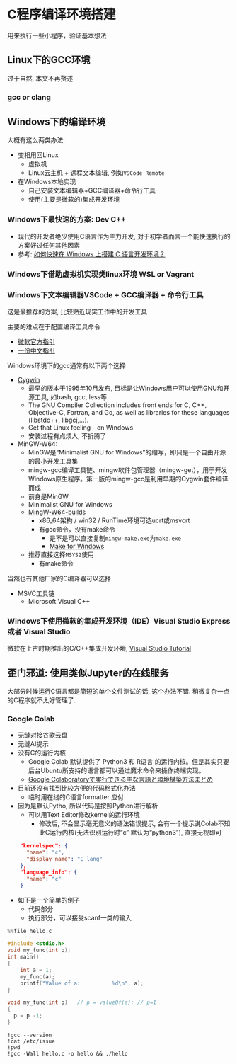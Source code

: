 # C程序编译环境搭建

用来执行一些小程序，验证基本想法

## Linux下的GCC环境

过于自然, 本文不再赘述

### gcc or clang

## Windows下的编译环境

大概有这么两类办法:

- 变相用回Linux
  - 虚拟机
  - Linux云主机 + 远程文本编辑, 例如`VSCode Remote`
- 在Windows本地实现
  - 自己安装文本编辑器+GCC编译器+命令行工具
  - 使用(主要是微软的)集成开发环境

### Windows下最快速的方案: Dev C++

- 现代的开发者绝少使用C语言作为主力开发, 对于初学者而言一个能快速执行的方案好过任何其他因素
- 参考: [如何快速在 Windows 上搭建 C 语言开发环境？](https://www.zhihu.com/question/3362698520)

### Windows下借助虚拟机实现类linux环境 WSL or Vagrant

### Windows下文本编辑器VSCode + GCC编译器 + 命令行工具

这是最推荐的方案, 比较贴近现实工作中的开发工具

主要的难点在于配置编译工具命令

- [微软官方指引](https://code.visualstudio.com/docs/languages/cpp)
- [一份中文指引](https://cloud.tencent.com/developer/article/1803522)

Windows环境下的gcc通常有以下两个选择

- [Cygwin](https://cygwin.com/install.html)
  - 最早的版本于1995年10月发布, 目标是让Windows用户可以使用GNU和开源工具, 如bash, gcc, less等
  - The GNU Compiler Collection includes front ends for C, C++, Objective-C, Fortran, and Go, as well as libraries for these languages (libstdc++, libgcj,...).
  - Get that Linux feeling - on Windows
  - 安装过程有点烦人, 不折腾了
- MinGW-W64:
  - MinGW是“Minimalist GNU for Windows”的缩写，即只是一个自由开源的最小开发工具集
  - mingw-gcc编译工具链、mingw软件包管理器（mingw-get），用于开发Windows原生程序。第一版的mingw-gcc是利用早期的Cygwin套件编译而成
  - 前身是MinGW
  - Minimalist GNU for Windows
  - [MingW-W64-builds](https://github.com/niXman/mingw-builds-binaries/releases)
    - x86_64架构 / win32 / RunTime环境可选ucrt或msvcrt
    - 有gcc命令，没有make命令
      - 是不是可以直接复制`mingw-make.exe`为`make.exe`
      - [Make for Windows](https://gnuwin32.sourceforge.net/packages/make.htm)
  - 推荐直接选择`MSYS2`使用
    - 有make命令

当然也有其他厂家的C编译器可以选择

- MSVC工具链
  - Microsoft Visual C++

### Windows下使用微软的集成开发环境（IDE）Visual Studio Express 或者 Visual Studio

微软在上古时期推出的C/C++集成开发环境, [Visual Studio Tutorial](https://cs-people.bu.edu/deht/CS585/VSTutorial/)

## 歪门邪道: 使用类似Jupyter的在线服务

大部分时候运行C语言都是简短的单个文件测试的话, 这个办法不错. 稍微复杂一点的C程序就不太好管理了.

### Google Colab

- 无缝对接谷歌云盘
- 无缝AI提示
- 没有C的运行内核
  - Google Colab 默认提供了 Python3 和 R语言 的运行内核。但是其实只要后台Ubuntu所支持的语言都可以通过魔术命令来操作终端实现。
  - [Google Colaboratoryで実行できる主な言語と環境構築方法まとめ](https://qiita.com/u-10bei/items/38d6f0e4bfdc40efce3a#%E7%AC%AC%EF%BC%93%E4%BD%8Djava)
- 目前还没有找到比较方便的代码格式化办法
  - 临时用在线的C语言formatter 应付
- 因为是默认Pytho, 所以代码是按照Python进行解析
  - 可以用Text Editor修改kernel的运行环境
    - 修改后, 不会显示毫无意义的语法错误提示, 会有一个提示说Colab不知此C运行内核(无法识别运行时“c” 默认为“python3”), 直接无视即可

```json
    "kernelspec": {
      "name": "c",
      "display_name": "C lang"
    },
    "language_info": {
      "name": "c"
    }
```

- 如下是一个简单的例子
  - 代码部分
  - 执行部分，可以接受scanf一类的输入

```C
%%file hello.c

#include <stdio.h>
void my_func(int p);
int main()
{
    int a = 1;
    my_func(a);
    printf("Value of a:          %d\n", a);
}

void my_func(int p)   // p = valueOf(a); // p=1
{
  p = p -1;
}
```

```shell
!gcc --version
!cat /etc/issue
!pwd
!gcc -Wall hello.c -o hello && ./hello
```
